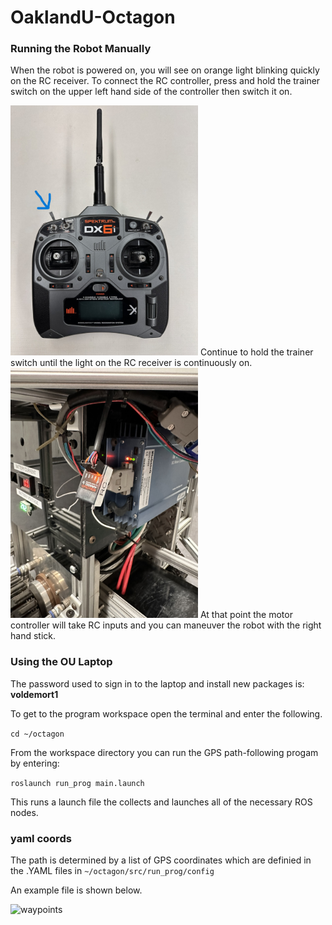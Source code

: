 # OaklandU-Octagon

### Running the Robot Manually

When the robot is powered on, you will see on orange light blinking quickly on the RC receiver. 
To connect the RC controller, press and hold the trainer switch on the upper left hand side of the controller then switch it on.

<img src="https://github.com/racingrayson/OaklandU-Octagon/raw/main/docs/pictures/IMG_2296.jpeg" alt="IMG_2296" width="300"/>
Continue to hold the trainer switch until the light on the RC receiver is continuously on.

<img src="https://github.com/racingrayson/OaklandU-Octagon/raw/main/docs/pictures/IMG_2297.jpeg" alt="IMG_2297" width="300"/>
At that point the motor controller will take RC inputs and you can maneuver the robot with the right hand stick.

### Using the OU Laptop

The password used to sign in to the laptop and install new packages is: **voldemort1**

To get to the program workspace open the terminal and enter the following.

```cd ~/octagon```

From the workspace directory you can run the GPS path-following progam by entering:

```roslaunch run_prog main.launch```

This runs a launch file the collects and launches all of the necessary ROS nodes.

### yaml coords
The path is determined by a list of GPS coordinates which are definied in the .YAML files in `~/octagon/src/run_prog/config`

An example file is shown below.

<img src="https://github.com/racingrayson/OaklandU-Octagon/raw/main/docs/pictures/waypoints.png" alt="waypoints" width="600"/>
